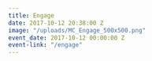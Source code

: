 ```yaml
---
title: Engage
date: 2017-10-12 20:38:00 Z
image: "/uploads/MC_Engage_500x500.png"
event_date: 2017-10-12 00:00:00 Z
event-link: "/engage"
---
```


